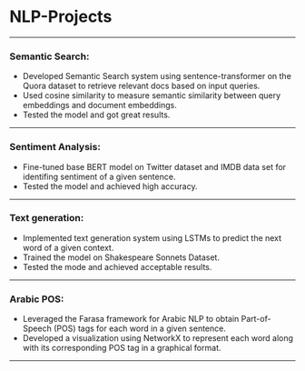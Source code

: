 # **NLP-Projects**
---

### **Semantic Search:**
- Developed Semantic Search system using sentence-transformer on the Quora dataset to retrieve relevant docs based on input queries.
- Used cosine similarity to measure semantic similarity between query embeddings and document embeddings.
- Tested the model and got great results.
---

### **Sentiment Analysis:** 
- Fine-tuned base BERT model on Twitter dataset and IMDB data set for identifing sentiment of a given sentence.
- Tested the model and achieved high accuracy.
---

### **Text generation:** 
- Implemented text generation system using LSTMs to predict the next word of a given context.
- Trained the model on Shakespeare Sonnets Dataset.
- Tested the mode and achieved acceptable results.
---

### **Arabic POS:**
- Leveraged the Farasa framework for Arabic NLP to obtain Part-of-Speech (POS) tags for each word in a given sentence.
- Developed a visualization using NetworkX to represent each word along with its corresponding POS tag in a graphical format.
---
